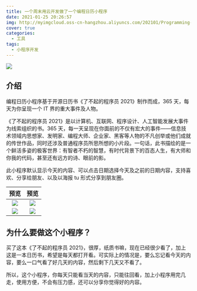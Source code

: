 ```yaml
---
title: 一个周末用云开发做了一个编程日历小程序
date: 2021-01-25 20:26:57
img: http://myimgcloud.oss-cn-hangzhou.aliyuncs.com/202101/Programming-calendar-wxapp/shareImg.jpg
cover: true
categories:
  - 工具
tags:
  - 小程序开发
---
```


![](http://myimgcloud.oss-cn-hangzhou.aliyuncs.com/202101/Programming-calendar-wxapp/1.png)

## 介绍

编程日历小程序基于开源日历书《了不起的程序员 2021》制作而成，365 天，每天为你呈现一个 IT 界的重大事件及人物。

<!-- more -->

《了不起的程序员 2021》是以计算机、互联网、程序设计、人工智能发展大事件为线索组织的书。365 天，每一天呈现在你面前的不仅有宏大的事件——信息技术领域内思想家、发明家、编程大师、企业家、黑客等人物的不凡创举或他们成就的传世作品，同时还涉及普通程序员所思所想的小片段。一句话，此书描绘的是一个鲜活多姿的极客世界：有智者不朽的智慧，有时代背景下的百态人生，有大师和你我的代码，甚至还有远方的诗、眼前的影。

此小程序默认显示今天的内容、可以点击日期选择今天及之前的日期内容，支持喜欢、分享给朋友、以及以海报 tu 形式分享到朋友圈。

|                                            预览                                             |                                            预览                                             |
| :-----------------------------------------------------------------------------------------: | :-----------------------------------------------------------------------------------------: |
| ![](http://myimgcloud.oss-cn-hangzhou.aliyuncs.com/202101/Programming-calendar-wxapp/2.jpg) | ![](http://myimgcloud.oss-cn-hangzhou.aliyuncs.com/202101/Programming-calendar-wxapp/3.jpg) |
| ![](http://myimgcloud.oss-cn-hangzhou.aliyuncs.com/202101/Programming-calendar-wxapp/4.jpg) | ![](http://myimgcloud.oss-cn-hangzhou.aliyuncs.com/202101/Programming-calendar-wxapp/5.jpg) |

## 为什么要做这个小程序？

买了这本《了不起的程序员 2021》，很厚，纸质书嘛，现在已经很少看了，加上这是一本日历书，希望是每天都打开看。可实际上的情况是，要么忘记看今天的内容，要么一口气看了好几天的内容，然后剩下几天又不看了。

所以，这个小程序，你每天只能看当天的内容，只能往回看，加上小程序用完几走，使用方便，不会有压力感，还可以分享你觉得好的内容。
